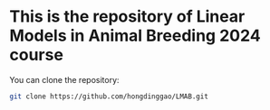 # This is the repository of Linear Models in Animal Breeding 2024 course


You can clone the repository:
   ```bash
   git clone https://github.com/hongdinggao/LMAB.git







